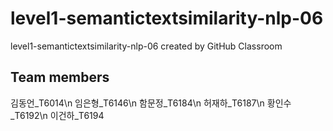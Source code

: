 # level1-semantictextsimilarity-nlp-06
level1-semantictextsimilarity-nlp-06 created by GitHub Classroom

## Team members

김동언_T6014\n
임은형_T6146\n
함문정_T6184\n
허재하_T6187\n
황인수_T6192\n
이건하_T6194
